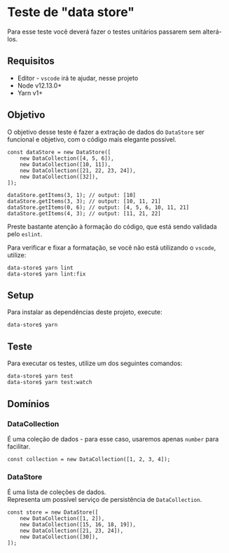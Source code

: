 # Teste de "data store"

Para esse teste você deverá fazer o testes unitários passarem sem alterá-los.


## Requisitos

- Editor - `vscode` irá te ajudar, nesse projeto
- Node v12.13.0+
- Yarn v1+


## Objetivo

O objetivo desse teste é fazer a extração de dados do `DataStore` ser funcional e objetivo, com o código mais elegante possível.

```
const dataStore = new DataStore([
    new DataCollection([4, 5, 6]),
    new DataCollection([10, 11]),
    new DataCollection([21, 22, 23, 24]),
    new DataCollection([32]),
]);

dataStore.getItems(3, 1); // output: [10]
dataStore.getItems(3, 3); // output: [10, 11, 21]
dataStore.getItems(0, 6); // output: [4, 5, 6, 10, 11, 21]
dataStore.getItems(4, 3); // output: [11, 21, 22]
```

Preste bastante atenção à formação do código, que está sendo validada pelo `eslint`.

Para verificar e fixar a formatação, se você não está utilizando o `vscode`, utilize:

```
data-store$ yarn lint
data-store$ yarn lint:fix
```


## Setup

Para instalar as dependências deste projeto, execute:

```
data-store$ yarn
```


## Teste

Para executar os testes, utilize um dos seguintes comandos:

```
data-store$ yarn test
data-store$ yarn test:watch
```


## Domínios

### DataCollection

É uma coleção de dados - para esse caso, usaremos apenas `number` para facilitar.

```
const collection = new DataCollection([1, 2, 3, 4]);
```

### DataStore

É uma lista de coleções de dados.\
Representa um possível serviço de persistência de `DataCollection`.

```
const store = new DataStore([
    new DataCollection([1, 2]),
    new DataCollection([15, 16, 18, 19]),
    new DataCollection([21, 23, 24]),
    new DataCollection([30]),
]);
```
